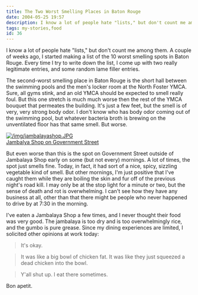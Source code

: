 ```yaml
---
title: The Two Worst Smelling Places in Baton Rouge
date: 2004-05-25 19:57
description: I know a lot of people hate "lists," but don't count me among them.  A couple of weeks ago, I started making a list of the 10 worst smelling spots in Baton Rouge.  Every time I try to write down the list, I come up with two really legitimate entries, and some random lame filler entries.
tags: my-stories,food
id: 36
---
```

I know a lot of people hate "lists," but don't count me among them.  A couple of weeks ago, I started making a list of the 10 worst smelling spots in Baton Rouge.  Every time I try to write down the list, I come up with two really legitimate entries, and some random lame filler entries.

The second-worst smelling place in Baton Rouge is the short hall between the swimming pools and the men's locker room at the North Foster YMCA.  Sure, all gyms stink, and an old YMCA should be expected to smell really foul.  But this one stretch is much much worse then the rest of the YMCA bouquet that permeates the building.  It's just a few feet, but the smell is of very, very strong body odor.  I don't know who has body odor coming out of the swimming pool, but whatever bacteria broth is brewing on the unventilated floor has that same smell.  But worse.

<a class="lightview alignright" href="/img/jambalayashop.JPG" data-lightview-caption="Jambalya Shop on Government Street" data-lightview-group="group1" style="width:350px;"><img src="/img/jambalayashop.JPG" alt="/img/jambalayashop.JPG"><br><span class="caption">Jambalya Shop on Government Street</span></a>

But even worse than this is the spot on Government Street outside of Jambalaya Shop early on some (but not every) mornings.  A lot of times, the spot just smells fine.  Today, in fact, it had sort of a nice, spicy, sizzling vegetable kind of smell.  But other mornings, I'm just positive that I've caught them while they are boiling the skin and fur off of the previous night's road kill.  I may only be at the stop light for a minute or two, but the sense of death and rot is overwhelming.  I can't see how they have any business at all, other than that there might be people who never happened to drive by at 7:30 in the morning.

I've eaten a Jambalaya Shop a few times, and I never thought their food was very good.  The jambalaya is too dry and is too overwhelmingly rice, and the gumbo is pure grease.  Since my dining experiences are limited, I solicited other opinions at work today:

<blockquote>It's okay.</blockquote>

<blockquote>It was like a big bowl of chicken fat.  It was like they just squeezed a dead chicken into the bowl.</blockquote>

<blockquote>Y'all shut up.  I eat there sometimes.</blockquote>

Bon apetit.
